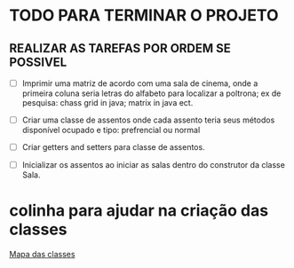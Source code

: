 # TODO PARA TERMINAR O PROJETO
## REALIZAR AS TAREFAS POR ORDEM SE POSSIVEL

- [ ] Imprimir uma matriz de acordo com uma sala de cinema, onde a primeira coluna seria letras do alfabeto para localizar a poltrona; ex de pesquisa: chass grid in java; matrix in java ect.
- [ ] Criar uma classe de assentos onde cada assento teria seus métodos disponível ocupado e tipo: prefrencial ou normal
- [ ] Criar getters and setters para classe de assentos.
- [ ] Inicializar os assentos ao iniciar as salas dentro do construtor da classe Sala. 


# colinha para ajudar na criação das classes

[Mapa das classes](https://whimsical.com/cine-77f5DNMX7PzXecPvHBFu8i)